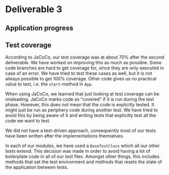 # Deliverable 3

## Application progress

## Test coverage
According to JaCoCo, our test coverage was at about 70% after the second deliverable. We have worked on improving this as much as possible. Some code branches are hard to get coverage for, since they are only executed in case of an error. We have tried to test these cases as well, but it is not always possible to get 100% coverage. Other code gives us no practical value to test, i.e. the `start`-method in `App`. 

When using JaCoCo, we learned that just looking at test coverage can be misleading. JaCoCo marks code as "covered" if it is run during the test phase. However, this does not mean that the code is explicitly tested. It might just be run as periphery code during another test. We have tried to avoid this by being aware of it and writing tests that explicitly test all the code we want to test. 

We did not have a test-driven approach, consequently most of our tests have been written after the implementations themselves. 

In each of our modules, we have used a `BaseTestClass` which all our other tests extend. This decision was made in order to avoid having a lot of boilerplate code in all of our test files. Amongst other things, this includes methods that set the test environment and methods that resets the state of the application between tests. 